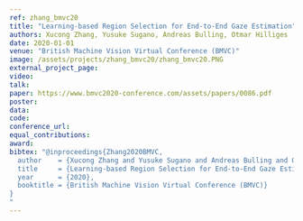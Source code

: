 ```yaml
---
ref: zhang_bmvc20
title: "Learning-based Region Selection for End-to-End Gaze Estimation"
authors: Xucong Zhang, Yusuke Sugano, Andreas Bulling, Otmar Hilliges
date: 2020-01-01
venue: "British Machine Vision Virtual Conference (BMVC)"
image: /assets/projects/zhang_bmvc20/zhang_bmvc20.PNG
external_project_page: 
video: 
talk: 
paper: https://www.bmvc2020-conference.com/assets/papers/0086.pdf
poster: 
data: 
code: 
conference_url: 
equal_contributions: 
award: 
bibtex: "@inproceedings{Zhang2020BMVC,
  author    = {Xucong Zhang and Yusuke Sugano and Andreas Bulling and Otmar Hilliges},
  title     = {Learning-based Region Selection for End-to-End Gaze Estimation},
  year      = {2020},
  booktitle = {British Machine Vision Virtual Conference (BMVC)}
}
"
---
```


